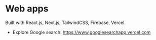 # Web apps

Built with React.js, Next.js, TailwindCSS, Firebase, Vercel.

- Explore Google search: https://www.googlesearchapp.vercel.com

